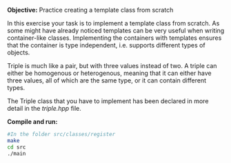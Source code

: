 **Objective:** Practice creating a template class from scratch

In this exercise your task is to implement a template class from scratch.
As some might have already noticed templates can be very useful when
writing container-like classes. Implementing the containers with templates
ensures that the container is type independent, i.e. supports different
types of objects.

Triple is much like a pair, but with three values instead of two.
A triple can either be homogenous or heterogenous, meaning that it can
either have three values, all of which are the same type, or it can contain
different types.

The Triple class that you have to implement has been declared in more
detail in the *triple.hpp* file.


**Compile and run:**
```bash
#In the folder src/classes/register
make
cd src
./main
```